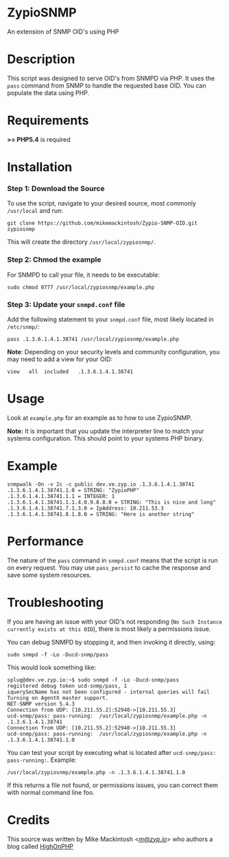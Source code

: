 
ZypioSNMP
================================================
An extension of SNMP OID's using PHP

# Description

This script was designed to serve OID's from SNMPD via PHP. It uses the `pass` command from SNMP to handle the requested base OID. You can populate the data using PHP.

# Requirements

**>= PHP5.4** is required

# Installation

### Step 1: Download the Source
To use the script, navigate to your desired source, most commonly `/usr/local` and run:

    git clone https://github.com/mikemackintosh/Zypio-SNMP-OID.git zypiosnmp

This will create the directory `/usr/local/zypiosnmp/`.

### Step 2: Chmod the example

For SNMPD to call your file, it needs to be executable:

    sudo chmod 0777 /usr/local/zypiosnmp/example.php

### Step 3: Update your `snmpd.conf` file

Add the following statement to your `snmpd.conf` file, most likely located in `/etc/snmp/`:

	pass .1.3.6.1.4.1.38741 /usr/local/zypiosnmp/example.php

**Note**: Depending on your security levels and community configuration, you may need to add a view for your OID:

	view   all  included   .1.3.6.1.4.1.38741

# Usage

Look at `example.php` for an example as to how to use ZypioSNMP.

**Note:** It is important that you update the interpreter line to match your systems configuration. This should point to your systems PHP binary.

# Example

    snmpwalk -On -v 2c -c public dev.ve.zyp.io .1.3.6.1.4.1.38741
    .1.3.6.1.4.1.38741.1.0 = STRING: "ZypioPHP"
    .1.3.6.1.4.1.38741.1.1 = INTEGER: 1
    .1.3.6.1.4.1.38741.1.1.4.0.9.8.8.0 = STRING: "This is nice and long"
    .1.3.6.1.4.1.38741.7.1.3.0 = IpAddress: 10.211.53.3
    .1.3.6.1.4.1.38741.8.1.8.0 = STRING: "Here is another string"

# Performance

The nature of the `pass` command in `snmpd.conf` means that the script is run on every request. You may use `pass_persist` to cache the response and save some system resources.   

# Troubleshooting

If you are having an issue with your OID's not responding (`No Such Instance currently exists at this OID`), there is most likely a permissions issue.

You can debug SNMPD by stopping it, and then invoking it directly, using:

    sudo snmpd -f -Lo -Ducd-snmp/pass

This would look something like:

    splug@dev.ve.zyp.io:~$ sudo snmpd -f -Lo -Ducd-snmp/pass
    registered debug token ucd-snmp/pass, 1
    iquerySecName has not been configured - internal queries will fail
    Turning on AgentX master support.
    NET-SNMP version 5.4.3
    Connection from UDP: [10.211.55.2]:52940->[10.211.55.3]
    ucd-snmp/pass: pass-running:  /usr/local/zypiosnmp/example.php -n .1.3.6.1.4.1.38741
    Connection from UDP: [10.211.55.2]:52940->[10.211.55.3]
    ucd-snmp/pass: pass-running:  /usr/local/zypiosnmp/example.php -n .1.3.6.1.4.1.38741.1.0

You can test your script by executing what is located after `ucd-snmp/pass: pass-running:`. Example:

    /usr/local/zypiosnmp/example.php -n .1.3.6.1.4.1.38741.1.0

If this returns a file not found, or permissions issues, you can correct them with normal command line foo.

# Credits

This source was written by Mike Mackintosh <*m@zyp.io*> who authors a blog called [HighOnPHP](http://www.highonphp.com)